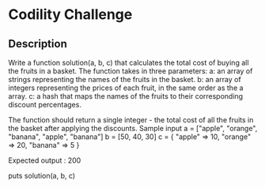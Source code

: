 # Codility Challenge

## Description

Write a function solution(a, b, c) that calculates the total cost of buying all the fruits in a basket. The function takes in three parameters:
a: an array of strings representing the names of the fruits in the basket.
b: an array of integers representing the prices of each fruit, in the same order as the a array.
c: a hash that maps the names of the fruits to their corresponding discount percentages.

The function should return a single integer - the total cost of all the fruits in the basket after applying the discounts.
Sample input
a = ["apple", "orange", "banana", "apple", "banana"]
b = [50, 40, 30]
c = { "apple" => 10, "orange" => 20, "banana" => 5 }

Expected output :  200

puts solution(a, b, c)
